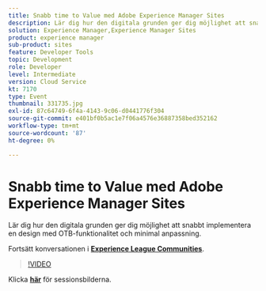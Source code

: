 ```yaml
---
title: Snabb time to Value med Adobe Experience Manager Sites
description: Lär dig hur den digitala grunden ger dig möjlighet att snabbt implementera en design med OTB-funktionalitet och minimal anpassning. Den här sessionen skapades som en del av Adobe Developers Live Content Event.
solution: Experience Manager,Experience Manager Sites
product: experience manager
sub-product: sites
feature: Developer Tools
topic: Development
role: Developer
level: Intermediate
version: Cloud Service
kt: 7170
type: Event
thumbnail: 331735.jpg
exl-id: 87c64749-6f4a-4143-9c06-d0441776f304
source-git-commit: e401bf0b5ac1e7f06a4576e36887358bed352162
workflow-type: tm+mt
source-wordcount: '87'
ht-degree: 0%

---
```


# Snabb time to Value med Adobe Experience Manager Sites

Lär dig hur den digitala grunden ger dig möjlighet att snabbt implementera en design med OTB-funktionalitet och minimal anpassning.

Fortsätt konversationen i **[Experience League Communities](https://adobe.ly/36Yd3v6)**.

>[!VIDEO](https://video.tv.adobe.com/v/331735/?quality=12&learn=on&hidetitle=true)

Klicka **[här](/help/adobe-developers-live/assets/time-to-value-aem-sites.pdf)** för sessionsbilderna.
